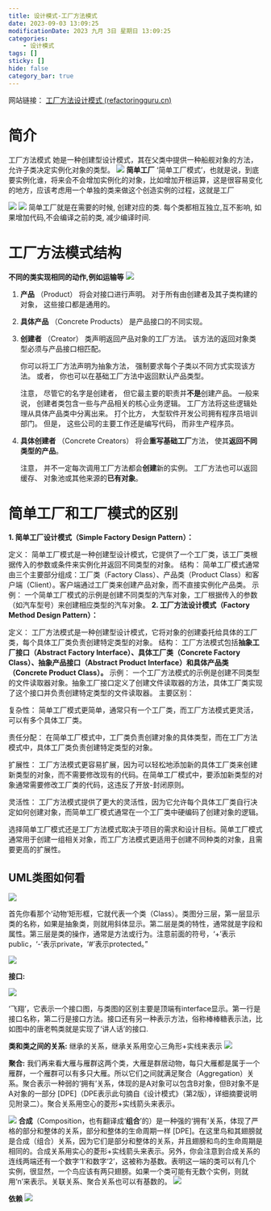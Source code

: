 ```yaml
---
title: 设计模式-工厂方法模式
date: 2023-09-03 13:09:25
modificationDate: 2023 九月 3日 星期日 13:09:25
categories: 
	- 设计模式
tags: []
sticky: []
hide: false
category_bar: true
---
```

网站链接：
[工厂方法设计模式 (refactoringguru.cn)](https://refactoringguru.cn/design-patterns/factory-method)

# 简介
工厂方法模式 她是一种创建型设计模式，其在父类中提供一种船舰对象的方法，允许子类决定实例化对象的类型。
![](../../imgs/Pasted%20image%2020230903131943.png)
**简单工厂**
‘简单工厂模式’，也就是说，到底要实例化谁，将来会不会增加实例化的对象，比如增加开根运算，这是很容易变化的地方，应该考虑用一个单独的类来做这个创造实例的过程，这就是工厂

![](../../imgs/Pasted%20image%2020230903134040.png)
![](../../imgs/Pasted%20image%2020230903133944.png)
简单工厂就是在需要的时候, 创建对应的类. 每个类都相互独立,互不影响, 如果增加代码,不会编译之前的类, 减少编译时间.

# 工厂方法模式结构

**不同的类实现相同的动作,例如运输等**
![](../../imgs/Pasted%20image%2020230903140955.png)
1. **产品** （Product） 将会对接口进行声明。 对于所有由创建者及其子类构建的对象， 这些接口都是通用的。
    
2. **具体产品** （Concrete Products） 是产品接口的不同实现。
    
3. **创建者** （Creator） 类声明返回产品对象的工厂方法。 该方法的返回对象类型必须与产品接口相匹配。
    
    你可以将工厂方法声明为抽象方法， 强制要求每个子类以不同方式实现该方法。 或者， 你也可以在基础工厂方法中返回默认产品类型。
    
    注意， 尽管它的名字是创建者， 但它最主要的职责并**不是**创建产品。 一般来说， 创建者类包含一些与产品相关的核心业务逻辑。 工厂方法将这些逻辑处理从具体产品类中分离出来。 打个比方， 大型软件开发公司拥有程序员培训部门。 但是， 这些公司的主要工作还是编写代码， 而非生产程序员。
    
4. **具体创建者** （Concrete Creators） 将会**重写基础工厂**方法， 使其**返回不同类型的产品**。
    
    注意， 并不一定每次调用工厂方法都会**创建**新的实例。 工厂方法也可以返回缓存、 对象池或其他来源的**已有对象**。
# 简单工厂和工厂模式的区别
**1. 简单工厂设计模式（Simple Factory Design Pattern）：**

定义： 简单工厂模式是一种创建型设计模式，它提供了一个工厂类，该工厂类根据传入的参数或条件来实例化并返回不同类型的对象。
结构： 简单工厂模式通常由三个主要部分组成：工厂类（Factory Class）、产品类（Product Class）和客户端（Client）。客户端通过工厂类来创建产品对象，而不直接实例化产品类。
示例： 一个简单工厂模式的示例是创建不同类型的汽车对象，工厂根据传入的参数（如汽车型号）来创建相应类型的汽车对象。
**2. 工厂方法设计模式（Factory Method Design Pattern）：**

定义： 工厂方法模式是一种创建型设计模式，它将对象的创建委托给具体的工厂类，每个具体工厂类负责创建特定类型的对象。
结构： 工厂方法模式包括**抽象工厂接口（Abstract Factory Interface）、具体工厂类（Concrete Factory Class）、抽象产品接口（Abstract Product Interface）和具体产品类（Concrete Product Class）。**
示例： 一个工厂方法模式的示例是创建不同类型的文件读取器对象。抽象工厂接口定义了创建文件读取器的方法，具体工厂类实现了这个接口并负责创建特定类型的文件读取器。
主要区别：

复杂性： 简单工厂模式更简单，通常只有一个工厂类，而工厂方法模式更灵活，可以有多个具体工厂类。

责任分配： 在简单工厂模式中，工厂类负责创建对象的具体类型，而在工厂方法模式中，具体工厂类负责创建特定类型的对象。

扩展性： 工厂方法模式更容易扩展，因为可以轻松地添加新的具体工厂类来创建新类型的对象，而不需要修改现有的代码。在简单工厂模式中，要添加新类型的对象通常需要修改工厂类的代码，这违反了开放-封闭原则。

灵活性： 工厂方法模式提供了更大的灵活性，因为它允许每个具体工厂类自行决定如何创建对象，而简单工厂模式通常在一个工厂类中硬编码了创建对象的逻辑。

选择简单工厂模式还是工厂方法模式取决于项目的需求和设计目标。简单工厂模式通常用于创建一组相关对象，而工厂方法模式更适用于创建不同种类的对象，且需要更高的扩展性。

## UML类图如何看
![](../../imgs/Pasted%20image%2020230903132154.png)

首先你看那个‘动物’矩形框，它就代表一个类（Class）。类图分三层，第一层显示类的名称，如果是抽象类，则就用斜体显示。第二层是类的特性，通常就是字段和属性。第三层是类的操作，通常是方法或行为。注意前面的符号，‘+’表示public，‘-’表示private，‘#’表示protected。”

![](../../imgs/Pasted%20image%2020230903134233.png)

**接口:** 

![](https://res.weread.qq.com/wrepub/CB_85fDPzDPICld6ht6gW5IeD0Q_Image00017.jpg)

‘飞翔’，它表示一个接口图，与类图的区别主要是顶端有interface显示。第一行是接口名称，第二行是接口方法。接口还有另一种表示方法，俗称棒棒糖表示法，比如图中的唐老鸭类就是实现了‘讲人话’的接口.


**类和类之间的关系:** 继承的关系，继承关系用空心三角形+实线来表示
![](../../imgs/Pasted%20image%2020230903134840.png)

**聚合:** 我们再来看大雁与雁群这两个类，大雁是群居动物，每只大雁都是属于一个雁群，一个雁群可以有多只大雁。所以它们之间就满足聚合（Aggregation）关系。聚合表示一种弱的‘拥有’关系，体现的是A对象可以包含B对象，但B对象不是A对象的一部分 [DPE]（DPE表示此句摘自《设计模式》（第2版），详细摘要说明见附录二）。聚合关系用空心的菱形+实线箭头来表示。

![](../../imgs/Pasted%20image%2020230903140037.png)
**合成**（Composition，也有翻译成‘**组合**’的）是一种强的‘拥有’关系，体现了严格的部分和整体的关系，部分和整体的生命周期一样 [DPE]。在这里鸟和其翅膀就是合成（组合）关系，因为它们是部分和整体的关系，并且翅膀和鸟的生命周期是相同的。合成关系用实心的菱形+实线箭头来表示。另外，你会注意到合成关系的连线两端还有一个数字‘1’和数字‘2’，这被称为基数。表明这一端的类可以有几个实例，很显然，一个鸟应该有两只翅膀。如果一个类可能有无数个实例，则就用‘n’来表示。关联关系、聚合关系也可以有基数的。
![](../../imgs/Pasted%20image%2020230903140113.png)

**依赖**
![](../../imgs/Pasted%20image%2020230903140305.png)
